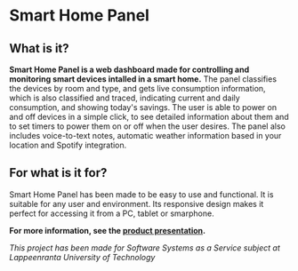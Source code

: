 # Smart Home Panel

## What is it?
**Smart Home Panel is a web dashboard made for controlling and monitoring smart devices intalled in a 
smart home.** The panel classifies the devices by room and type, and gets live consumption information, 
which is also classified and traced, indicating current and daily consumption, and showing today's savings.
The user is able to power on and off devices in a simple click, to see detailed information about them and
to set timers to power them on or off when the user desires.
The panel also includes voice-to-text notes, automatic weather information based in your location and Spotify
integration.

## For what is it for?
Smart Home Panel has been made to be easy to use and functional. It is suitable for any user and environment.
Its responsive design makes it perfect for accessing it from a PC, tablet or smarphone.

**For more information, see the [product presentation](home-panel/SHP_Presentation.pdf).**


*This project has been made for Software Systems as a Service subject at Lappeenranta University of Technology*
